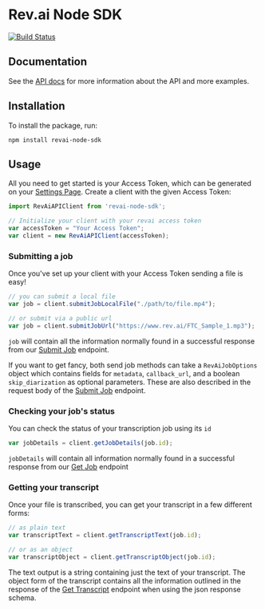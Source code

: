 # Rev.ai Node SDK 

[![Build Status](https://img.shields.io/travis/revdotcom/revai-node-sdk.svg?branch=master)](https://travis-ci.org/revdotcom/revai-node-sdk)

## Documentation

See the [API docs](https://www.rev.ai/docs) for more information about the API and
more examples.

## Installation

To install the package, run:

    npm install revai-node-sdk

## Usage

All you need to get started is your Access Token, which can be generated on
your [Settings Page](https://www.rev.ai/settings). Create a client with the 
given Access Token:

```javascript
import RevAiAPIClient from 'revai-node-sdk';

// Initialize your client with your revai access token
var accessToken = "Your Access Token";
var client = new RevAiAPIClient(accessToken);
```

### Submitting a job

Once you've set up your client with your Access Token sending a file is easy!

```javascript
// you can submit a local file
var job = client.submitJobLocalFile("./path/to/file.mp4");

// or submit via a public url
var job = client.submitJobUrl("https://www.rev.ai/FTC_Sample_1.mp3");
```

`job` will contain all the information normally found in a successful response from our
[Submit Job](https://www.rev.ai/docs#operation/SubmitTranscriptionJob) endpoint.

If you want to get fancy, both send job methods can take a `RevAiJobOptions` object which contains fields for `metadata`, `callback_url`, and a boolean `skip_diarization` as optional parameters. These are also described in the request body of the [Submit Job](https://www.rev.ai/docs#operation/SubmitTranscriptionJob) endpoint.

### Checking your job's status

You can check the status of your transcription job using its `id`

```javascript
var jobDetails = client.getJobDetails(job.id);
```

`jobDetails` will contain all information normally found in a successful response from
our [Get Job](https://www.rev.ai/docs#operation/GetJobById) endpoint

### Getting your transcript

Once your file is transcribed, you can get your transcript in a few different forms: 

```javascript
// as plain text
var transcriptText = client.getTranscriptText(job.id);

// or as an object
var transcriptObject = client.getTranscriptObject(job.id);
```

The text output is a string containing just the text of your transcript. The object form of the transcript contains all the information outlined in the response of the [Get Transcript](https://www.rev.ai/docs#operation/GetTranscriptById) endpoint when using the json response schema.